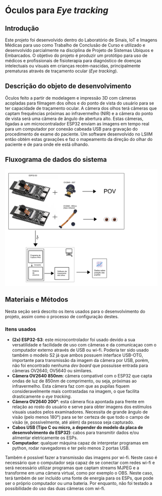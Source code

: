 # Óculos para *Eye tracking*

## Introdução

Este projeto foi desenvolvido dentro do Laboratório de Sinais, IoT e Imagens Médicas para uso como Trabalho de Conclusão de Curso e utilizado e desenvolvido parcialmente na disciplina de Projeto de Sistemas Ubíquos e Embarcados. O objetivo do projeto é produzir um protótipo para uso de médicos e profissionais de fisioterapia para diagnóstico de doenças intelectuais ou visuais em crianças recém-nascidas, principalmente prematuras através de traçamento ocular (*Eye tracking*).

## Descrição do objeto de desenvolvimento

Óculos feito a partir de modelagem e impressão 3D com câmeras acopladas para filmagem dos olhos e do ponto de vista do usuário para se ter capacidade de traçamento ocular. A câmera dos olhos terá câmeras que captam frequências próximas ao infravermelho (NIR) e a câmera do ponto de vista será uma câmera de ângulo de abertura alto. Estas câmeras, ligadas a um microcontralador ESP32 enviam as imagens em tempo real para um computador por conexão cabeada USB para gravação do procedimento de exame do paciente. Um software desenvolvido no LSIIM então obtém estas gravações e faz o mapeamento da direção do olhar do paciente e de para onde ele está olhando.

## Fluxograma de dados do sistema

![Fluxograma do sistema](/fluxograma_ubiquos.png)

## Materiais e Métodos

Nesta seção será descrito os itens usados para o desenvolvimento do projeto, assim como o processo de configuração destes.

### Itens usados

- **(2x) ESP32-S3**: este microcontrolador foi usado devido a sua versatilidade e facilidade de uso com câmeras e da comunicaçao com o computador externo através de USB ou wi-fi. Poderia ter sido usado também o modelo S2 já que ambos possuem interface USB-OTG, importante para transmissão da imagem da câmera por USB, porém, não foi encontrado nenhuma *dev board* que possuísse entrada para câmeras OV2640, OV5640 ou similares.
- **Câmera OV2640 850nm**: câmera compatível com o ESP32 que capta ondas de luz de 850nm de comprimento, ou seja, próximas ao infravermelho. Esta câmera faz com que as pupilas fiquem consideravelmente mais contrastadas na imagem, o que facilita drasticamente o *eye tracking*.
- **Câmera OV2640 200°**: esta câmera fica apontada para frente em relação ao rosto do usuário e serve para obter imagens dos estímulos visuais usados pelos examinadores. Necessita de grande ângulo de visão (pelo menos 180°) para se ter certeza de que todo o campo de visão (e, possivelmente, até além) da pessoa seja capturado.
- **Cabos USB (Tipo C ou micro, a depender do modelo da placa de desenvolvimento do ESP32)**: cabos para transmitir dados e/ou alimentar eletricamente os ESPs.
- **Computador**: qualquer máquina capaz de interpretar programas em python, rodar navegadores e ter pelo menos 2 portas USB.

Também é possível fazer a transmissão das imagens por wi-fi. Neste caso é necessário que o computador seja capaz de se conectar com redes wi-fi e será necessário utilizar programas que captam streams MJPEG e a transforme em uma câmera virtual, como por exemplo o OBS. Neste caso, terá também de ser incluído uma fonte de energia para os ESPs, que pode ser o próprio computador ou uma bateria. Por enquanto, não foi testado a possibilidade do uso das duas câmeras com wi-fi.
